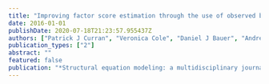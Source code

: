 ```yaml
---
title: "Improving factor score estimation through the use of observed background characteristics"
date: 2016-01-01
publishDate: 2020-07-18T21:23:57.955437Z
authors: ["Patrick J Curran", "Veronica Cole", "Daniel J Bauer", "Andrea M Hussong", "Nisha Gottfredson"]
publication_types: ["2"]
abstract: ""
featured: false
publication: "*Structural equation modeling: a multidisciplinary journal*"
---
```


